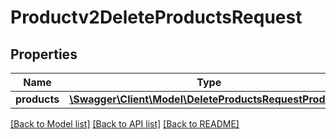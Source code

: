 # Productv2DeleteProductsRequest

## Properties
Name | Type | Description | Notes
------------ | ------------- | ------------- | -------------
**products** | [**\Swagger\Client\Model\DeleteProductsRequestProduct[]**](DeleteProductsRequestProduct.md) |  | [optional] 

[[Back to Model list]](../README.md#documentation-for-models) [[Back to API list]](../README.md#documentation-for-api-endpoints) [[Back to README]](../README.md)


